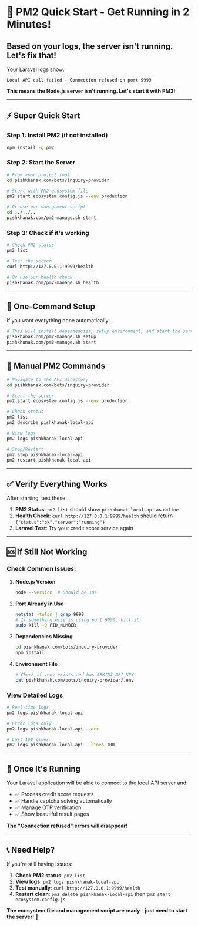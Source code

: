 # 🚀 PM2 Quick Start - Get Running in 2 Minutes!

## **Based on your logs, the server isn't running. Let's fix that!**

Your Laravel logs show:
```
Local API call failed - Connection refused on port 9999
```

**This means the Node.js server isn't running. Let's start it with PM2!**

---

## ⚡ **Super Quick Start**

### **Step 1: Install PM2 (if not installed)**
```bash
npm install -g pm2
```

### **Step 2: Start the Server**
```bash
# From your project root
cd pishkhanak.com/bots/inquiry-provider

# Start with PM2 ecosystem file
pm2 start ecosystem.config.js --env production

# Or use our management script
cd ../../..
pishkhanak.com/pm2-manage.sh start
```

### **Step 3: Check if it's working**
```bash
# Check PM2 status
pm2 list

# Test the server
curl http://127.0.0.1:9999/health

# Or use our health check
pishkhanak.com/pm2-manage.sh health
```

---

## 🎯 **One-Command Setup**

If you want everything done automatically:

```bash
# This will install dependencies, setup environment, and start the server
pishkhanak.com/pm2-manage.sh setup
pishkhanak.com/pm2-manage.sh start
```

---

## 🔧 **Manual PM2 Commands**

```bash
# Navigate to the API directory
cd pishkhanak.com/bots/inquiry-provider

# Start the server
pm2 start ecosystem.config.js --env production

# Check status
pm2 list
pm2 describe pishkhanak-local-api

# View logs
pm2 logs pishkhanak-local-api

# Stop/Restart
pm2 stop pishkhanak-local-api
pm2 restart pishkhanak-local-api
```

---

## ✅ **Verify Everything Works**

After starting, test these:

1. **PM2 Status**: `pm2 list` should show `pishkhanak-local-api` as `online`
2. **Health Check**: `curl http://127.0.0.1:9999/health` should return `{"status":"ok","server":"running"}`
3. **Laravel Test**: Try your credit score service again

---

## 🆘 **If Still Not Working**

### **Check Common Issues:**

1. **Node.js Version**
   ```bash
   node --version  # Should be 18+
   ```

2. **Port Already in Use**
   ```bash
   netstat -tulpn | grep 9999
   # If something else is using port 9999, kill it:
   sudo kill -9 PID_NUMBER
   ```

3. **Dependencies Missing**
   ```bash
   cd pishkhanak.com/bots/inquiry-provider
   npm install
   ```

4. **Environment File**
   ```bash
   # Check if .env exists and has GEMINI_API_KEY
   cat pishkhanak.com/bots/inquiry-provider/.env
   ```

### **View Detailed Logs**
```bash
# Real-time logs
pm2 logs pishkhanak-local-api

# Error logs only
pm2 logs pishkhanak-local-api --err

# Last 100 lines
pm2 logs pishkhanak-local-api --lines 100
```

---

## 🎉 **Once It's Running**

Your Laravel application will be able to connect to the local API server and:

- ✅ Process credit score requests
- ✅ Handle captcha solving automatically 
- ✅ Manage OTP verification
- ✅ Show beautiful result pages

**The "Connection refused" errors will disappear!**

---

## 📞 **Need Help?**

If you're still having issues:

1. **Check PM2 status**: `pm2 list`
2. **View logs**: `pm2 logs pishkhanak-local-api`
3. **Test manually**: `curl http://127.0.0.1:9999/health`
4. **Restart clean**: `pm2 delete pishkhanak-local-api` then `pm2 start ecosystem.config.js`

**The ecosystem file and management script are ready - just need to start the server!** 🚀 